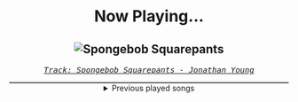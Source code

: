 <div align="center"> 
<h1>Now Playing...</h1>

![Spongebob Squarepants](https://i.scdn.co/image/ab67616d00001e027e6b8f202e40d6ea43b80df0)
--
_<samp><a href="https://open.spotify.com/track/6uOfi7RW7ce73jdj1e7TG2">Track: Spongebob Squarepants - Jonathan Young</a></samp>_

<div style="border: 1px #4B5054 solid"></div>
<details>
  <summary>
    Previous played songs
  </summary>
  <table>
    <thead>
      <tr>
        <th>
          Artist
        </th>
        <th>
          Song
        </th>
        <th>
          Link
        </th>
      </tr>
    </thead>
    <tbody>
      <tr><td>Jonathan Young</td><td>Spongebob Squarepants</td><td><a href="https://open.spotify.com/track/6uOfi7RW7ce73jdj1e7TG2">https://open.spotify.com/track/6uOfi7RW7ce73jdj1e7TG2</a></td></tr><tr><td>Subwoolfer</td><td>Worst Kept Secret</td><td><a href="https://open.spotify.com/track/405Zy4AndqlaewcRzyKRtP">https://open.spotify.com/track/405Zy4AndqlaewcRzyKRtP</a></td></tr><tr><td>Void Chapter</td><td>Phobia</td><td><a href="https://open.spotify.com/track/7xjX88K4f6veA1u2ro7NVJ">https://open.spotify.com/track/7xjX88K4f6veA1u2ro7NVJ</a></td></tr><tr><td>Nine Lashes</td><td>Anthem Of The Lonely</td><td><a href="https://open.spotify.com/track/1bKRtH1leT7y003VikaXUc">https://open.spotify.com/track/1bKRtH1leT7y003VikaXUc</a></td></tr><tr><td>Breaking Benjamin</td><td>Blood</td><td><a href="https://open.spotify.com/track/7gQ7DfSSc3b8e4cHtFnDxu">https://open.spotify.com/track/7gQ7DfSSc3b8e4cHtFnDxu</a></td></tr><tr><td>Bad Omens</td><td>Like A Villain</td><td><a href="https://open.spotify.com/track/0xoyUiHhxVH4gwb0CRgNmg">https://open.spotify.com/track/0xoyUiHhxVH4gwb0CRgNmg</a></td></tr><tr><td>Too Close To Touch</td><td>Sympathy</td><td><a href="https://open.spotify.com/track/1s4Nc5XFspnFHEHLv92gak">https://open.spotify.com/track/1s4Nc5XFspnFHEHLv92gak</a></td></tr><tr><td>Too Close To Touch</td><td>Nerve Endings</td><td><a href="https://open.spotify.com/track/6xNVOU9yMaOxcz9jFZP1Fq">https://open.spotify.com/track/6xNVOU9yMaOxcz9jFZP1Fq</a></td></tr><tr><td>As I Lay Dying</td><td>A Greater Foundation</td><td><a href="https://open.spotify.com/track/4ftEWaKagc4tq3HWuOk3wJ">https://open.spotify.com/track/4ftEWaKagc4tq3HWuOk3wJ</a></td></tr><tr><td>Motionless In White</td><td>Another Life</td><td><a href="https://open.spotify.com/track/0YZEYxd1oiqZRFhnnmTKKi">https://open.spotify.com/track/0YZEYxd1oiqZRFhnnmTKKi</a></td></tr><tr><td>Bad Omens</td><td>THE DEATH OF PEACE OF MIND</td><td><a href="https://open.spotify.com/track/6tRneEcItwpSxBtqgem5Dr">https://open.spotify.com/track/6tRneEcItwpSxBtqgem5Dr</a></td></tr><tr><td>Imminence</td><td>Alleviate</td><td><a href="https://open.spotify.com/track/6LTkHon5Apzs85zkS8BmgQ">https://open.spotify.com/track/6LTkHon5Apzs85zkS8BmgQ</a></td></tr><tr><td>Breaking Benjamin</td><td>The Diary of Jane - Single Version</td><td><a href="https://open.spotify.com/track/0faXHILILebCGnJBPU6KJJ">https://open.spotify.com/track/0faXHILILebCGnJBPU6KJJ</a></td></tr><tr><td>Killswitch Engage</td><td>The Arms of Sorrow</td><td><a href="https://open.spotify.com/track/42lC6bnDdAjRqZtsFe1tmg">https://open.spotify.com/track/42lC6bnDdAjRqZtsFe1tmg</a></td></tr><tr><td>Motionless In White</td><td>Masterpiece</td><td><a href="https://open.spotify.com/track/3c9kVsKF68xMzlS0NikVn3">https://open.spotify.com/track/3c9kVsKF68xMzlS0NikVn3</a></td></tr><tr><td>Bad Omens</td><td>Limits</td><td><a href="https://open.spotify.com/track/1u3OxJiXoYFdA0Fmd9yURC">https://open.spotify.com/track/1u3OxJiXoYFdA0Fmd9yURC</a></td></tr><tr><td>Bad Omens</td><td>Just Pretend</td><td><a href="https://open.spotify.com/track/1H4Y9uW4N0LsxJUz0VnaPJ">https://open.spotify.com/track/1H4Y9uW4N0LsxJUz0VnaPJ</a></td></tr><tr><td>Imminence</td><td>Heaven in Hiding</td><td><a href="https://open.spotify.com/track/4SwArKsYS1uHsBtNSFvi8U">https://open.spotify.com/track/4SwArKsYS1uHsBtNSFvi8U</a></td></tr><tr><td>As I Lay Dying</td><td>My Own Grave</td><td><a href="https://open.spotify.com/track/0CcqWuAEJC93K8cBMbAjgI">https://open.spotify.com/track/0CcqWuAEJC93K8cBMbAjgI</a></td></tr><tr><td>Disciple</td><td>Game On</td><td><a href="https://open.spotify.com/track/2VUg3pYtYtnLhsEEVeex4U">https://open.spotify.com/track/2VUg3pYtYtnLhsEEVeex4U</a></td></tr>
    </tbody>
  </table>
</details>

</div>
